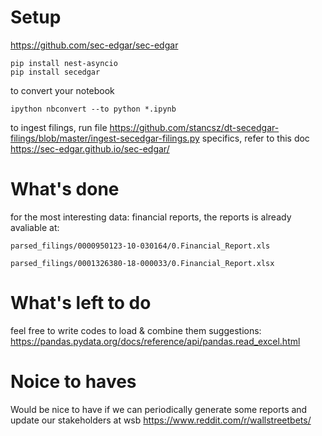 # Setup
https://github.com/sec-edgar/sec-edgar
```shell
pip install nest-asyncio
pip install secedgar
```

to convert your notebook
```
ipython nbconvert --to python *.ipynb
```

to ingest filings, run file https://github.com/stancsz/dt-secedgar-filings/blob/master/ingest-secedgar-filings.py
specifics, refer to this doc
https://sec-edgar.github.io/sec-edgar/


# What's done
for the most interesting data: financial reports, the reports is already avaliable at:
```
parsed_filings/0000950123-10-030164/0.Financial_Report.xls

parsed_filings/0001326380-18-000033/0.Financial_Report.xlsx

```

# What's left to do
feel free to write codes to load & combine them
suggestions:
https://pandas.pydata.org/docs/reference/api/pandas.read_excel.html


# Noice to haves
Would be nice to have if we can periodically generate some reports and update our stakeholders at wsb
https://www.reddit.com/r/wallstreetbets/
